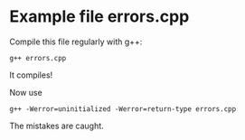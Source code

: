 # Example file errors.cpp

Compile this file regularly with g++:

```
g++ errors.cpp
```

It compiles!

Now use

```
g++ -Werror=uninitialized -Werror=return-type errors.cpp
```

The mistakes are caught.
